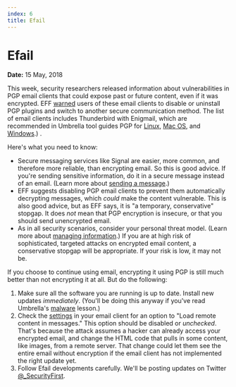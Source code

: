```yaml
---
index: 6
title: Efail
---
```

**Efail**
=====================================

**Date:** 15 May, 2018

This week, security researchers released information about vulnerabilities in PGP email clients that could expose past or future content, even if it was encrypted. EFF [warned](https://www.eff.org/deeplinks/2018/05/not-so-pretty-what-you-need-know-about-e-fail-and-pgp-flaw-0) users of these email clients to disable or uninstall PGP plugins and switch to another secure communication method. The list of email clients includes Thunderbird with Enigmail, which are recommended in Umbrella tool guides PGP for [Linux](umbrella://lesson/pgp-for-linux), [Mac OS](umbrella://lesson/pgp-for-mac-os-x), and [Windows](umbrella://lesson/pgp-for-windows).) 
.   

Here's what you need to know: 

* Secure messaging services like Signal are easier, more common, and therefore more reliable, than encrypting email. So this is good advice. If you're sending sensitive information, do it in a secure message instead of an email. (Learn more about [sending a message](umbrella://lesson/sending-a-message).) 
* EFF suggests disabling PGP email clients to prevent them automatically decrypting messages, which *could* make the content vulnerable. This is also good advice, but as EFF says, it is "a temporary, conservative" stopgap. It does *not* mean that PGP encryption is insecure, or that you should send unencrypted email.  
* As in all security scenarios, consider your personal threat model. (Learn more about [managing information](umbrella://lesson/managing-information).) If you are at high risk of sophisticated, targeted attacks on encrypted email content, a conservative stopgap will be appropriate. If your risk is low, it may not be. 

If you choose to continue using email, encrypting it using PGP is still much better than not encrypting it at all. But do the following:         

1. Make sure all the software you are running is up to date. Install new updates *immediately*. (You'll be doing this anyway if you've read Umbrella's [malware](umbrella://lesson/malware) lesson.)
2. Check the [settings](https://twitter.com/GPGTools/status/995986721891405825?s=19) in your email client for an option to "Load remote content in messages." This option should be disabled or *unchecked*. That's because the attack assumes a hacker can already access your encrypted email, and change the HTML code that pulls in some content, like images, from a remote server. That change could let them see the entire email without encryption if the email client has not implemented the right update yet. 
3.  Follow Efail developments carefully. We'll be posting updates on Twitter [@_SecurityFirst](https://twitter.com/_SecurityFirst).